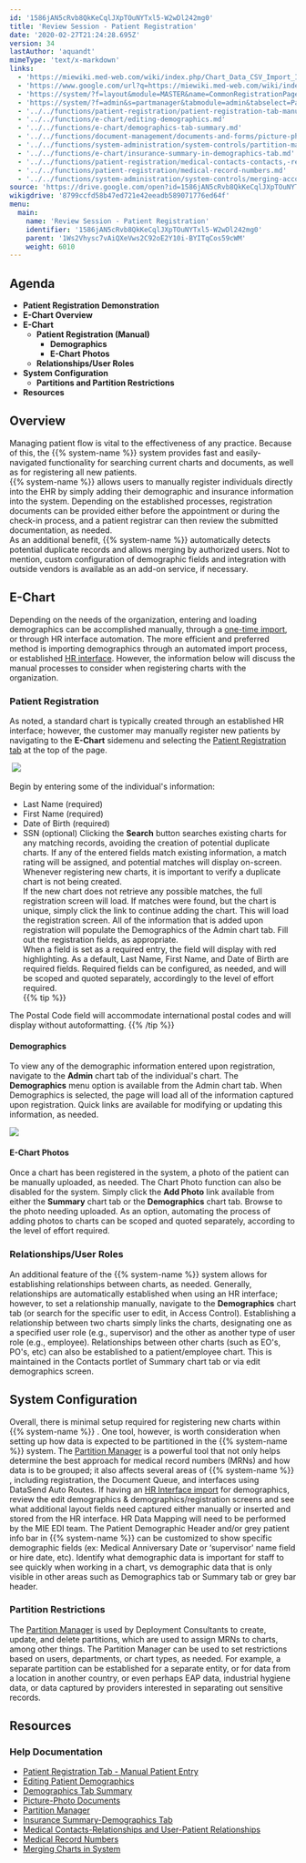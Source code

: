 ```yaml
---
id: '1586jAN5cRvb8QkKeCqlJXpTOuNYTxl5-W2wDl242mg0'
title: 'Review Session - Patient Registration'
date: '2020-02-27T21:24:28.695Z'
version: 34
lastAuthor: 'aquandt'
mimeType: 'text/x-markdown'
links:
  - 'https://miewiki.med-web.com/wiki/index.php/Chart_Data_CSV_Import_Interface'
  - 'https://www.google.com/url?q=https://miewiki.med-web.com/wiki/index.php/Enterprise_Health_Human_Resources_Interface'
  - 'https://system/?f=layout&module=MASTER&name=CommonRegistrationPage&chart_type_value=Patient&relation_type_value=Employee&use_pat_id=-1&tabmodule=patsearch&tabmodule=patsearch&tabselect=Patient+Registration'
  - 'https://system/?f=admin&s=partmanager&tabmodule=admin&tabselect=Partition+Mgr'
  - '../../functions/patient-registration/patient-registration-tab-manual-patient-entry.md'
  - '../../functions/e-chart/editing-demographics.md'
  - '../../functions/e-chart/demographics-tab-summary.md'
  - '../../functions/document-management/documents-and-forms/picture-photo-documents.md'
  - '../../functions/system-administration/system-controls/partition-manager.md'
  - '../../functions/e-chart/insurance-summary-in-demographics-tab.md'
  - '../../functions/patient-registration/medical-contacts-contacts,-relationships,-and-user-patient-relationships.md'
  - '../../functions/patient-registration/medical-record-numbers.md'
  - '../../functions/system-administration/system-controls/merging-accounts-charts-in-system.md'
source: 'https://drive.google.com/open?id=1586jAN5cRvb8QkKeCqlJXpTOuNYTxl5-W2wDl242mg0'
wikigdrive: '8799ccfd58b47ed721e42eeadb589071776ed64f'
menu:
  main:
    name: 'Review Session - Patient Registration'
    identifier: '1586jAN5cRvb8QkKeCqlJXpTOuNYTxl5-W2wDl242mg0'
    parent: '1Ws2Vhysc7vAiQXeVws2C92oE2Y10i-BYITqCos59cWM'
    weight: 6010
---
```

## Agenda  

* <strong>Patient Registration Demonstration</strong>
* <strong>E-Chart Overview</strong>
* <strong>E-Chart</strong>
   * <strong>Patient Registration (Manual)</strong>
      * <strong>Demographics</strong>
      * <strong>E-Chart Photos</strong>
   * <strong>Relationships/User Roles</strong>
* <strong>System Configuration</strong>
   * <strong>Partitions and Partition Restrictions</strong>
* <strong>Resources</strong>
  
## Overview  
  
Managing patient flow is vital to the effectiveness of any practice. Because of this, the {{% system-name %}} system provides fast and easily-navigated functionality for searching current charts and documents, as well as for registering all new patients.  
{{% system-name %}} allows users to manually register individuals directly into the EHR by simply adding their demographic and insurance information into the system. Depending on the established processes, registration documents can be provided either before the appointment or during the check-in process, and a patient registrar can then review the submitted documentation, as needed.  
As an additional benefit, {{% system-name %}} automatically detects potential duplicate records and allows merging by authorized users. Not to mention, custom configuration of demographic fields and integration with outside vendors is available as an add-on service, if necessary.
  
## E-Chart  
  
Depending on the needs of the organization, entering and loading demographics can be accomplished manually, through a [one-time import](https://miewiki.med-web.com/wiki/index.php/Chart_Data_CSV_Import_Interface), or through HR interface automation. The more efficient and preferred method is importing demographics through an automated import process, or established [HR interface](https://www.google.com/url?q=https://miewiki.med-web.com/wiki/index.php/Enterprise_Health_Human_Resources_Interface). However, the information below will discuss the manual processes to consider when registering charts with the organization.
  
### Patient Registration  
  
As noted, a standard chart is typically created through an established HR interface; however, the customer may manually register new patients by navigating to the **E-Chart** sidemenu and selecting the [Patient Registration tab](https://system/?f=layout&module=MASTER&name=CommonRegistrationPage&chart_type_value=Patient&relation_type_value=Employee&use_pat_id=-1&tabmodule=patsearch&tabmodule=patsearch&tabselect=Patient+Registration) at the top of the page.  
  
 ![](../review-session-patient-registration.assets/10000201000001A0000000B9366430DAA1F670E1.png)  
  
Begin by entering some of the individual's information:
* Last Name (required)
* First Name (required)
* Date of Birth (required)
* SSN (optional)
Clicking the **Search** button searches existing charts for any matching records, avoiding the creation of potential duplicate charts. If any of the entered fields match existing information, a match rating will be assigned, and potential matches will display on-screen. Whenever registering new charts, it is important to verify a duplicate chart is not being created.  
If the new chart does not retrieve any possible matches, the full registration screen will load. If matches were found, but the chart is unique, simply click the link to continue adding the chart. This will load the registration screen. All of the information that is added upon registration will populate the Demographics of the Admin chart tab. Fill out the registration fields, as appropriate.  
When a field is set as a required entry, the field will display with red highlighting. As a default, Last Name, First Name, and Date of Birth are required fields. Required fields can be configured, as needed, and will be scoped and quoted separately, accordingly to the level of effort required.  
{{% tip %}}

The Postal Code field will accommodate international postal codes and will display without autoformatting.
{{% /tip %}}
  
#### Demographics  

To view any of the demographic information entered upon registration, navigate to the **Admin** chart tab of the individual's chart. The **Demographics** menu option is available from the Admin chart tab. When Demographics is selected, the page will load all of the information captured upon registration. Quick links are available for modifying or updating this information, as needed.
  
![](../review-session-patient-registration.assets/10000201000004FA000002FF0FCDB3A2E48D2BEF.png)  

  
#### E-Chart Photos  

Once a chart has been registered in the system, a photo of the patient can be manually uploaded, as needed. The Chart Photo function can also be disabled for the system. Simply click the **Add Photo** link available from either the **Summary** chart tab or the **Demographics** chart tab. Browse to the photo needing uploaded. As an option, automating the process of adding photos to charts can be scoped and quoted separately, according to the level of effort required.
  
### Relationships/User Roles  

An additional feature of the {{% system-name %}} system allows for establishing relationships between charts, as needed. Generally, relationships are automatically established when using an HR interface; however, to set a relationship manually, navigate to the **Demographics** chart tab (or search for the specific user to edit, in Access Control). Establishing a relationship between two charts simply links the charts, designating one as a specified user role (e.g., supervisor) and the other as another type of user role (e.g., employee).
Relationships between other charts (such as EO's, PO's, etc) can also be established to a patient/employee chart. This is maintained in the Contacts portlet of Summary chart tab or via edit demographics screen.
  
## System Configuration  

Overall, there is minimal setup required for registering new charts within {{% system-name %}} . One tool, however, is worth consideration when setting up how data is expected to be partitioned in the {{% system-name %}} system. The [Partition Manager](https://system/?f=admin&s=partmanager&tabmodule=admin&tabselect=Partition+Mgr) is a powerful tool that not only helps determine the best approach for medical record numbers (MRNs) and how data is to be grouped; it also affects several areas of {{% system-name %}} , including registration, the Document Queue, and interfaces using DataSend Auto Routes.
If having an [HR Interface import](https://www.google.com/url?q=https://miewiki.med-web.com/wiki/index.php/Enterprise_Health_Human_Resources_Interface) for demographics, review the edit demographics & demographics/registration screens and see what additional layout fields need captured either manually or inserted and stored from the HR interface. HR Data Mapping will need to be performed by the MIE EDI team.
The Patient Demographic Header and/or grey patient info bar in {{% system-name %}} can be customized to show specific demographic fields (ex: Medical Anniversary Date or ‘supervisor' name field or hire date, etc). Identify what demographic data is important for staff to see quickly when working in a chart, vs demographic data that is only visible in other areas such as Demographics tab or Summary tab or grey bar header.
  
### Partition Restrictions  

The [Partition Manager](https://system/?f=admin&s=partmanager&tabmodule=admin&tabselect=Partition+Mgr) is used by Deployment Consultants to create, update, and delete partitions, which are used to assign MRNs to charts, among other things. The Partition Manager can be used to set restrictions based on users, departments, or chart types, as needed. For example, a separate partition can be established for a separate entity, or for data from a location in another country, or even perhaps EAP data, industrial hygiene data, or data captured by providers interested in separating out sensitive records.
  
## Resources  

  
### Help Documentation  

* [Patient Registration Tab - Manual Patient Entry](../../functions/patient-registration/patient-registration-tab-manual-patient-entry.md)
* [Editing Patient Demographics](../../functions/e-chart/editing-demographics.md)
* [Demographics Tab Summary](../../functions/e-chart/demographics-tab-summary.md)
* [Picture-Photo Documents](../../functions/document-management/documents-and-forms/picture-photo-documents.md)
* [Partition Manager](../../functions/system-administration/system-controls/partition-manager.md)
* [Insurance Summary-Demographics Tab](../../functions/e-chart/insurance-summary-in-demographics-tab.md)
* [Medical Contacts-Relationships and User-Patient Relationships](../../functions/patient-registration/medical-contacts-contacts,-relationships,-and-user-patient-relationships.md)
* [Medical Record Numbers](../../functions/patient-registration/medical-record-numbers.md)
* [Merging Charts in System](../../functions/system-administration/system-controls/merging-accounts-charts-in-system.md)
